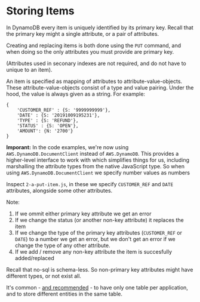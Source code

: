 
# Storing Items

In DynamoDB every item is uniquely identified by its primary key. Recall that the primary key might a single attribute, or a pair of attributes.

Creating and replacing items is both done using the `PUT` command, and when doing so the only attributes you must provide are primary key.

(Attributes used in seconary indexes are not required, and do not have to unique to an item).

An item is specified as mapping of attributes to attribute-value-objects. These attribute-value-objects consist of a type and value pairing. Under the hood, the value is always given as a string. For example:

    {
        'CUSTOMER_REF' : {S: '9999999999'},
        'DATE' : {S: '20191009195231'},
        'TYPE' : {S: 'REFUND'},
        'STATUS' : {S: 'OPEN'},
        'AMOUNT': {N: '2700'}	
    }

**Imporant:** In the code examples, we're now using `AWS.DynamoDB.DocumentClient` instead of `AWS.DynamoDB`. This provides a higher-level interface to work with which simplifies things for us, including marshalling the attribute types from the native JavaScript type. So when using `AWS.DynamoDB.DocumentClient` we specify number values as numbers

Inspect `2-a-put-item.js`, in these we specify `CUSTOMER_REF` and `DATE` attributes, alongside some other attributes. 

Note:

 1. If we ommit either primary key attribute we get an error
 2. If we change the status (or another non-key attribute) it replaces the item
 3. If we change the type of the primary key attributes (`CUSTOMER_REF` or `DATE`) to a number we get an error, but we don't get an error if we change the type of any other attribute.
 4. If we add / remove any non-key attribute the item is succesfully added/replaced

Recall that no-sql is schema-less. So non-primary key attributes might have different types, or not exist all.

It's common - [and recommended](https://docs.aws.amazon.com/amazondynamodb/latest/developerguide/bp-general-nosql-design.html) - to have only one table per application, and to store different entities in the same table.

